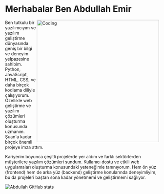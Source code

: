 # Merhabalar Ben Abdullah Emir
<img align="right" alt="Coding" width="400" src="[add your link here](https://res.cloudinary.com/practicaldev/image/fetch/s--WXI5d2Ru--/c_limit%2Cf_auto%2Cfl_progressive%2Cq_66%2Cw_800/https://media1.tenor.com/images/0c34272909ee2a4db5606a014082312b/tenor.gif%3Fitemid%3D15828752)">
Ben tutkulu bir yazılımcıyım ve yazılım geliştirme dünyasında geniş bir bilgi ve deneyim yelpazesine sahibim. Python, JavaScript, HTML, CSS, ve daha birçok kodlama diliyle çalışıyorum.
Özellikle web geliştirme ve yazılım çözümleri oluşturma konusunda uzmanım. Şuan'a kadar birçok önemli projeye imza attım.

Kariyerim boyunca çeşitli projelerde yer aldım ve farklı sektörlerden müşterilere yazılım çözümleri sundum. Kullanıcı dostu ve etkili web uygulamaları oluşturma konusundaki yeteneğimle tanınıyorum. 
Hem ön yüz (frontend) hem de arka yüz (backend) geliştirme konularında deneyimliyim, bu da projeleri baştan sona kadar yönetmemi ve geliştirmemi sağlıyor.

![Abdullah GitHub stats](https://github-readme-stats.vercel.app/api?username=abdullahemirb&show_icons=true&theme=radical)
<!--s
**AbdullahEmirB/AbdullahEmirB** is a ✨ _special_ ✨ repository because its `README.md` (this file) appears on your GitHub profile.

Here are some ideas to get you started:

- 🔭 I’m currently working on ...
- 🌱 I’m currently learning ...
- 👯 I’m looking to collaborate on ...
- 🤔 I’m looking for help with ...
- 💬 Ask me about ...
- 📫 How to reach me: ...
- 😄 Pronouns: ...
- ⚡ Fun fact: ...
-->
